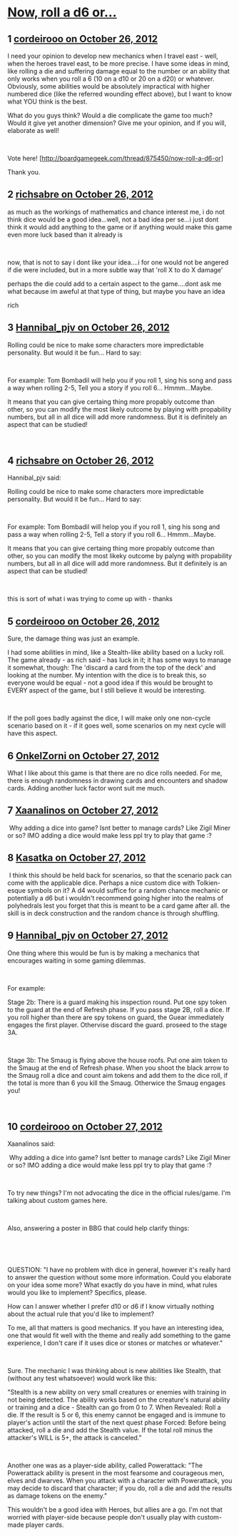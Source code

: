 # [Now, roll a d6 or…](https://community.fantasyflightgames.com/topic/73345-now-roll-a-d6-or%E2%80%A6/)

## 1 [cordeirooo on October 26, 2012](https://community.fantasyflightgames.com/topic/73345-now-roll-a-d6-or%E2%80%A6/?do=findComment&comment=715336)

I need your opinion to develop new mechanics when I travel east - well, when the heroes travel east, to be more precise.
I have some ideas in mind, like rolling a die and suffering damage equal to the number or an ability that only works when you roll a 6 (10 on a d10 or 20 on a d20) or whatever. Obviously, some abilities would be absolutely impractical with higher numbered dice (like the referred wounding effect above), but I want to know what YOU think is the best.

What do you guys think? Would a die complicate the game too much? Would it give yet another dimension? Give me your opinion, and if you will, elaborate as well!

 

Vote here! [http://boardgamegeek.com/thread/875450/now-roll-a-d6-or]


Thank you. 

## 2 [richsabre on October 26, 2012](https://community.fantasyflightgames.com/topic/73345-now-roll-a-d6-or%E2%80%A6/?do=findComment&comment=715344)

as much as the workings of mathematics and chance interest me, i do not think dice would be a good idea…well, not a bad idea per se…i just dont think it would add anything to the game or if anything would make this game even more luck based than it already is

 

now, that is not to say i dont like your idea….i for one would not be angered if die were included, but in a more subtle way that 'roll X to do X damage'

perhaps the die could add to a certain aspect to the game….dont ask me what because im aweful at that type of thing, but maybe you have an idea

rich

## 3 [Hannibal_pjv on October 26, 2012](https://community.fantasyflightgames.com/topic/73345-now-roll-a-d6-or%E2%80%A6/?do=findComment&comment=715350)

Rolling could be nice to make some characters more impredictable personality. But would it be fun… Hard to say:

 

For example: Tom Bombadil will help you if you roll 1, sing his song and pass a way when rolling 2-5, Tell you a story if you roll 6… Hmmm…Maybe.

It means that you can give certaing thing more propably outcome than other, so you can modify the most likely outcome by playing with propability numbers, but all in all dice will add more randomness. But it is definitely an aspect that can be studied!

 

## 4 [richsabre on October 26, 2012](https://community.fantasyflightgames.com/topic/73345-now-roll-a-d6-or%E2%80%A6/?do=findComment&comment=715351)

Hannibal_pjv said:

Rolling could be nice to make some characters more impredictable personality. But would it be fun… Hard to say:

 

For example: Tom Bombadil will helop you if you roll 1, sing his song and pass a way when rolling 2-5, Tell a story if you roll 6… Hmmm…Maybe.

It means that you can give certaing thing more propably outcome than other, so you can modify the most likeky outcome by palyng with propability numbers, but all in all dice will add more randomness. But it definitely is an aspect that can be studied!

 



this is sort of what i was trying to come up with - thanks

## 5 [cordeirooo on October 26, 2012](https://community.fantasyflightgames.com/topic/73345-now-roll-a-d6-or%E2%80%A6/?do=findComment&comment=715441)

Sure, the damage thing was just an example.

I had some abilities in mind, like a Stealth-like ability based on a lucky roll. The game already - as rich said - has luck in it; it has some ways to manage it somewhat, though: The 'discard a card from the top of the deck' and looking at the number. My intention with the dice is to break this, so everyone would be equal - not a good idea if this would be brought to EVERY aspect of the game, but I still believe it would be interesting.

 

If the poll goes badly against the dice, I will make only one non-cycle scenario based on it - if it goes well, some scenarios on my next cycle will have this aspect.

## 6 [OnkelZorni on October 27, 2012](https://community.fantasyflightgames.com/topic/73345-now-roll-a-d6-or%E2%80%A6/?do=findComment&comment=715510)

What I like about this game is that there are no dice rolls needed. For me, there is enough randomness in drawing cards and encounters and shadow cards. Adding another luck factor wont suit me much.

## 7 [Xaanalinos on October 27, 2012](https://community.fantasyflightgames.com/topic/73345-now-roll-a-d6-or%E2%80%A6/?do=findComment&comment=715523)

 Why adding a dice into game? Isnt better to manage cards? Like Zigil Miner or so? IMO adding a dice would make less ppl try to play that game :?

## 8 [Kasatka on October 27, 2012](https://community.fantasyflightgames.com/topic/73345-now-roll-a-d6-or%E2%80%A6/?do=findComment&comment=715552)

 I think this should be held back for scenarios, so that the scenario pack can come with the applicable dice. Perhaps a nice custom dice with Tolkien-esque symbols on it? A d4 would suffice for a random chance mechanic or potentially a d6 but i wouldn't recommend going higher into the realms of polyhedrals lest you forget that this is meant to be a card game after all. the skill is in deck construction and the random chance is through shuffling.

## 9 [Hannibal_pjv on October 27, 2012](https://community.fantasyflightgames.com/topic/73345-now-roll-a-d6-or%E2%80%A6/?do=findComment&comment=715610)

One thing where this would be fun is by making a mechanics that encourages waiting in some gaming dilemmas.

 

For example:

Stage 2b: There is a guard making his inspection round. Put one spy token to the guard at the end of Refresh phase. If you pass stage 2B, roll a dice. If you roll higher than there are spy tokens on guard, the Guear immediately engages the first player. Othervise discard the guard. proseed to the stage 3A.

 

Stage 3b: The Smaug is flying above the house roofs. Put one aim token to the Smaug at the end of Refresh phase. When you shoot the black arrow to the Smaug roll a dice and count aim tokens and add them to the dice roll, if the total is more than 6 you kill the Smaug. Otherwice the Smaug engages you!

 

## 10 [cordeirooo on October 27, 2012](https://community.fantasyflightgames.com/topic/73345-now-roll-a-d6-or%E2%80%A6/?do=findComment&comment=715624)

Xaanalinos said:

 Why adding a dice into game? Isnt better to manage cards? Like Zigil Miner or so? IMO adding a dice would make less ppl try to play that game :?



 

To try new things?
I'm not advocating the dice in the official rules/game. I'm talking about custom games here.

 

Also, answering a poster in BBG that could help clarify things:

 

 

QUESTION: "I have no problem with dice in general, however it's really hard to answer the question without some more information. Could you elaborate on your idea some more? What exactly do you have in mind, what rules would you like to implement? Specifics, please.

How can I answer whether I prefer d10 or d6 if I know virtually nothing about the actual rule that you'd like to implement?

To me, all that matters is good mechanics. If you have an interesting idea, one that would fit well with the theme and really add something to the game experience, I don't care if it uses dice or stones or matches or whatever."

 

Sure. The mechanic I was thinking about is new abilities like Stealth, that (without any test whatsoever) would work like this:

"Stealth is a new ability on very small creatures or enemies with training in not being detected. The ability works based on the creature's natural ability or training and a dice - Stealth can go from 0 to 7.
When Revealed: Roll a die. If the result is 5 or 6, this enemy cannot be engaged and is immune to player's action until the start of the next quest phase
Forced: Before being attacked, roll a die and add the Stealth value. If the total roll minus the attacker's WILL is 5+, the attack is canceled."

 

Another one was as a player-side ability, called Powerattack:
"The Powerattack ability is present in the most fearsome and courageous men, elves and dwarves. When you attack with a character with Powerattack, you may decide to discard that character; if you do, roll a die and add the results as damage tokens on the enemy."


This wouldn't be a good idea with Heroes, but allies are a go.
I'm not that worried with player-side because people don't usually play with custom-made player cards.

